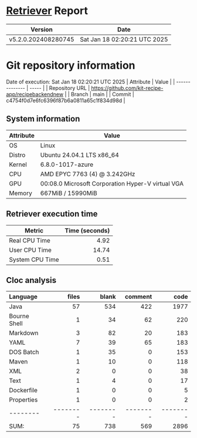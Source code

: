 # [Retriever](https://github.com/PalladioSimulator/Palladio-ReverseEngineering-Retriever) Report
| Version | Date |
| ------- | ---- |
| v5.2.0.202408280745 | Sat Jan 18 02:20:21 UTC 2025 |

# Git repository information
Date of execution: Sat Jan 18 02:20:21 UTC 2025
|    Attribute   | Value |
| -------------- | ----- |
| Repository URL | https://github.com/kit-recipe-app/recipebackendnew |
| Branch         | main |
| Commit         | c4754f0d7e6fc6396f87b6a0811a65c1f834d98d |


## System information
| Attribute | Value |
| --------- | ----- |
| OS | Linux  |
| Distro | Ubuntu 24.04.1 LTS x86_64  |
| Kernel | 6.8.0-1017-azure  |
| CPU | AMD EPYC 7763 (4) @ 3.242GHz  |
| GPU | 00:08.0 Microsoft Corporation Hyper-V virtual VGA  |
| Memory | 667MiB / 15990MiB  |

## Retriever execution time
| Metric | Time (seconds) |
| --- | ---: |
| Real CPU Time | 4.92 |
| User CPU Time | 14.74 |
| System CPU Time | 0.51 |
<!--
Explainations:
- __Real CPU Time__: actual time the command has run (can be less than total time spent in user and system mode for multi-threaded processes)
- __User CPU Time__: time the command has spent running in user mode
- __System CPU Time__: time the command has spent running in system or kernel mode
-->

## Cloc analysis

Language|files|blank|comment|code
:-------|-------:|-------:|-------:|-------:
Java|57|534|422|1977
Bourne Shell|1|34|62|220
Markdown|3|82|20|183
YAML|7|39|65|183
DOS Batch|1|35|0|153
Maven|1|10|0|118
XML|2|0|0|38
Text|1|4|0|17
Dockerfile|1|0|0|5
Properties|1|0|0|2
--------|--------|--------|--------|--------
SUM:|75|738|569|2896

